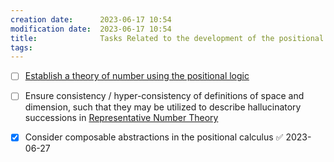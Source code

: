 ```yaml
---
creation date:		2023-06-17 10:54
modification date:	2023-06-17 10:54
title: 				Tasks Related to the development of the positional calculus
tags:
---
```

- [ ] [Establish a theory of number using the positional logic](Establish%20a%20theory%20of%20number%20using%20the%20positional%20logic.md)
- [ ] Ensure consistency / hyper-consistency of definitions of space and dimension, such that they may be utilized to describe hallucinatory successions in [Representative Number Theory](Representative%20Number%20Theory.md) 

- [x] Consider composable abstractions in the positional calculus ✅ 2023-06-27
